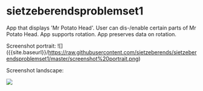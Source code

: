 # sietzeberendsproblemset1

App that displays 'Mr Potato Head'. User can dis-/enable certain parts of Mr Potato Head. App supports rotation. App preserves data on rotation.

Screenshot portrait:
![] ({{site.baseurl}}/https://raw.githubusercontent.com/sietzeberends/sietzeberendsproblemset1/master/screenshot%20portrait.png)

Screenshot landscape:

![]({{site.baseurl}}/https://raw.githubusercontent.com/sietzeberends/sietzeberendsproblemset1/master/screenshot%20landscape.png)